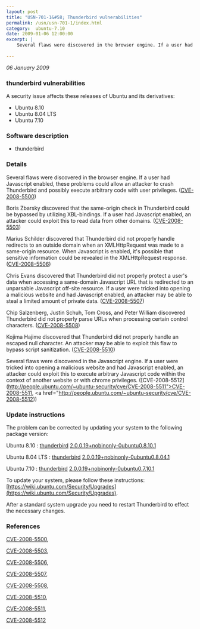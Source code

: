 ```yaml
---
layout: post
title: "USN-701-1&#58; Thunderbird vulnerabilities"
permalink: /usn/usn-701-1/index.html
category:  ubuntu-7.10
date: 2009-01-06 12:00:00
excerpt: |
    Several flaws were discovered in the browser engine. If a user had Javascript enabled, these problems could allow an attacker to crash Thunderbird and possibly execute arbitrary code with user privileges. ([CVE-2008-5500](http://people.ubuntu.com/~ubuntu-security/cve/CVE-2008-5500))
    
--- 
```

 
 

*06 January 2009*

### thunderbird vulnerabilities

A security issue affects these releases of Ubuntu and its derivatives:

* Ubuntu 8.10
* Ubuntu 8.04 LTS
* Ubuntu 7.10

### Software description

* thunderbird 

### Details

Several flaws were discovered in the browser engine. If a user had Javascript enabled, these problems could allow an attacker to crash Thunderbird and possibly execute arbitrary code with user privileges. ([CVE-2008-5500](http://people.ubuntu.com/~ubuntu-security/cve/CVE-2008-5500))

Boris Zbarsky discovered that the same-origin check in Thunderbird could be bypassed by utilizing XBL-bindings. If a user had Javascript enabled, an attacker could exploit this to read data from other domains. ([CVE-2008-5503](http://people.ubuntu.com/~ubuntu-security/cve/CVE-2008-5503))

Marius Schilder discovered that Thunderbird did not properly handle redirects to an outside domain when an XMLHttpRequest was made to a same-origin resource. When Javascript is enabled, it&#39;s possible that sensitive information could be revealed in the XMLHttpRequest response. ([CVE-2008-5506](http://people.ubuntu.com/~ubuntu-security/cve/CVE-2008-5506))

Chris Evans discovered that Thunderbird did not properly protect a user&#39;s data when accessing a same-domain Javascript URL that is redirected to an unparsable Javascript off-site resource. If a user were tricked into opening a malicious website and had Javascript enabled, an attacker may be able to steal a limited amount of private data. ([CVE-2008-5507](http://people.ubuntu.com/~ubuntu-security/cve/CVE-2008-5507))

Chip Salzenberg, Justin Schuh, Tom Cross, and Peter William discovered Thunderbird did not properly parse URLs when processing certain control characters. ([CVE-2008-5508](http://people.ubuntu.com/~ubuntu-security/cve/CVE-2008-5508))

Kojima Hajime discovered that Thunderbird did not properly handle an escaped null character. An attacker may be able to exploit this flaw to bypass script sanitization. ([CVE-2008-5510](http://people.ubuntu.com/~ubuntu-security/cve/CVE-2008-5510))

Several flaws were discovered in the Javascript engine. If a user were tricked into opening a malicious website and had Javascript enabled, an attacker could exploit this to execute arbitrary Javascript code within the context of another website or with chrome privileges. ([CVE-2008-5512](http://people.ubuntu.com/~ubuntu-security/cve/CVE-2008-5511">CVE-2008-5511</a>, <a href="http://people.ubuntu.com/~ubuntu-security/cve/CVE-2008-5512)) 

### Update instructions

The problem can be corrected by updating your system to the following package version:

Ubuntu 8.10
 : [thunderbird](https://launchpad.net/ubuntu/+source/thunderbird) <span> [2.0.0.19+nobinonly-0ubuntu0.8.10.1](https://launchpad.net/ubuntu/+source/thunderbird/2.0.0.19+nobinonly-0ubuntu0.8.10.1) </span> 

Ubuntu 8.04 LTS
 : [thunderbird](https://launchpad.net/ubuntu/+source/thunderbird) <span> [2.0.0.19+nobinonly-0ubuntu0.8.04.1](https://launchpad.net/ubuntu/+source/thunderbird/2.0.0.19+nobinonly-0ubuntu0.8.04.1) </span> 

Ubuntu 7.10
 : [thunderbird](https://launchpad.net/ubuntu/+source/thunderbird) <span> [2.0.0.19+nobinonly-0ubuntu0.7.10.1](https://launchpad.net/ubuntu/+source/thunderbird/2.0.0.19+nobinonly-0ubuntu0.7.10.1) </span> 

To update your system, please follow these instructions: [https://wiki.ubuntu.com/Security/Upgrades](https://wiki.ubuntu.com/Security/Upgrades).

After a standard system upgrade you need to restart Thunderbird to effect the necessary changes. 

### References

 
 [CVE-2008-5500](http://people.ubuntu.com/~ubuntu-security/cve/CVE-2008-5500), 

 [CVE-2008-5503](http://people.ubuntu.com/~ubuntu-security/cve/CVE-2008-5503), 

 [CVE-2008-5506](http://people.ubuntu.com/~ubuntu-security/cve/CVE-2008-5506), 

 [CVE-2008-5507](http://people.ubuntu.com/~ubuntu-security/cve/CVE-2008-5507), 

 [CVE-2008-5508](http://people.ubuntu.com/~ubuntu-security/cve/CVE-2008-5508), 

 [CVE-2008-5510](http://people.ubuntu.com/~ubuntu-security/cve/CVE-2008-5510), 

 [CVE-2008-5511](http://people.ubuntu.com/~ubuntu-security/cve/CVE-2008-5511), 

 [CVE-2008-5512](http://people.ubuntu.com/~ubuntu-security/cve/CVE-2008-5512)
 

